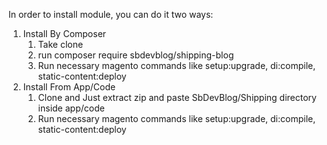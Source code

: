 In order to install module, you can do it two ways:

1) Install By Composer
   1) Take clone
   2) run composer require sbdevblog/shipping-blog
   3) Run necessary magento commands like setup:upgrade, di:compile, static-content:deploy
3) Install From App/Code
   1) Clone and Just extract zip and paste SbDevBlog/Shipping directory inside app/code
   2) Run necessary magento commands like setup:upgrade, di:compile, static-content:deploy



